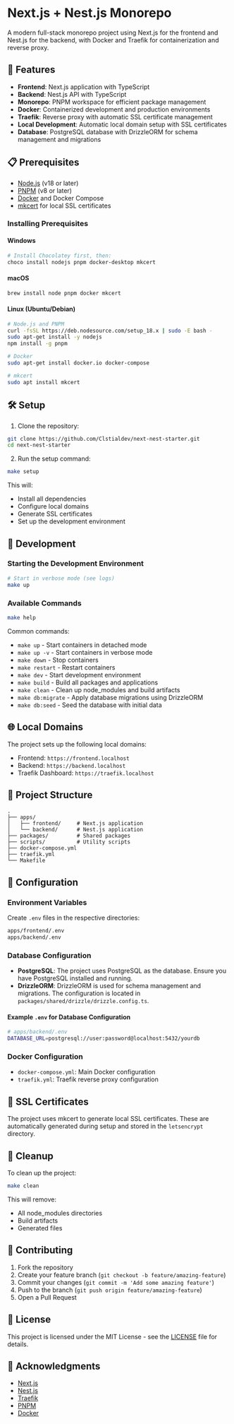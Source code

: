 # Next.js + Nest.js Monorepo

A modern full-stack monorepo project using Next.js for the frontend and Nest.js for the backend, with Docker and Traefik for containerization and reverse proxy.

## 🚀 Features

- **Frontend**: Next.js application with TypeScript
- **Backend**: Nest.js API with TypeScript
- **Monorepo**: PNPM workspace for efficient package management
- **Docker**: Containerized development and production environments
- **Traefik**: Reverse proxy with automatic SSL certificate management
- **Local Development**: Automatic local domain setup with SSL certificates
- **Database**: PostgreSQL database with DrizzleORM for schema management and migrations

## 📋 Prerequisites

- [Node.js](https://nodejs.org/) (v18 or later)
- [PNPM](https://pnpm.io/) (v8 or later)
- [Docker](https://www.docker.com/) and Docker Compose
- [mkcert](https://github.com/FiloSottile/mkcert) for local SSL certificates

### Installing Prerequisites

#### Windows

```powershell
# Install Chocolatey first, then:
choco install nodejs pnpm docker-desktop mkcert
```

#### macOS

```bash
brew install node pnpm docker mkcert
```

#### Linux (Ubuntu/Debian)

```bash
# Node.js and PNPM
curl -fsSL https://deb.nodesource.com/setup_18.x | sudo -E bash -
sudo apt-get install -y nodejs
npm install -g pnpm

# Docker
sudo apt-get install docker.io docker-compose

# mkcert
sudo apt install mkcert
```

## 🛠️ Setup

1. Clone the repository:

```bash
git clone https://github.com/Clstialdev/next-nest-starter.git
cd next-nest-starter
```

2. Run the setup command:

```bash
make setup
```

This will:

- Install all dependencies
- Configure local domains
- Generate SSL certificates
- Set up the development environment

## 🚀 Development

### Starting the Development Environment

```bash
# Start in verbose mode (see logs)
make up
```

### Available Commands

```bash
make help
```

Common commands:

- `make up` - Start containers in detached mode
- `make up -v` - Start containers in verbose mode
- `make down` - Stop containers
- `make restart` - Restart containers
- `make dev` - Start development environment
- `make build` - Build all packages and applications
- `make clean` - Clean up node_modules and build artifacts
- `make db:migrate` - Apply database migrations using DrizzleORM
- `make db:seed` - Seed the database with initial data

## 🌐 Local Domains

The project sets up the following local domains:

- Frontend: `https://frontend.localhost`
- Backend: `https://backend.localhost`
- Traefik Dashboard: `https://traefik.localhost`

## 📁 Project Structure

```
.
├── apps/
│   ├── frontend/     # Next.js application
│   └── backend/      # Nest.js application
├── packages/         # Shared packages
├── scripts/          # Utility scripts
├── docker-compose.yml
├── traefik.yml
└── Makefile
```

## 🔧 Configuration

### Environment Variables

Create `.env` files in the respective directories:

```bash
apps/frontend/.env
apps/backend/.env
```

### Database Configuration

- **PostgreSQL**: The project uses PostgreSQL as the database. Ensure you have PostgreSQL installed and running.
- **DrizzleORM**: DrizzleORM is used for schema management and migrations. The configuration is located in `packages/shared/drizzle/drizzle.config.ts`.

#### Example `.env` for Database Configuration

```bash
# apps/backend/.env
DATABASE_URL=postgresql://user:password@localhost:5432/yourdb
```

### Docker Configuration

- `docker-compose.yml`: Main Docker configuration
- `traefik.yml`: Traefik reverse proxy configuration

## 🔐 SSL Certificates

The project uses mkcert to generate local SSL certificates. These are automatically generated during setup and stored in the `letsencrypt` directory.

## 🧹 Cleanup

To clean up the project:

```bash
make clean
```

This will remove:

- All node_modules directories
- Build artifacts
- Generated files

## 🤝 Contributing

1. Fork the repository
2. Create your feature branch (`git checkout -b feature/amazing-feature`)
3. Commit your changes (`git commit -m 'Add some amazing feature'`)
4. Push to the branch (`git push origin feature/amazing-feature`)
5. Open a Pull Request

## 📝 License

This project is licensed under the MIT License - see the [LICENSE](LICENSE) file for details.

## 🙏 Acknowledgments

- [Next.js](https://nextjs.org/)
- [Nest.js](https://nestjs.com/)
- [Traefik](https://traefik.io/)
- [PNPM](https://pnpm.io/)
- [Docker](https://www.docker.com/)
